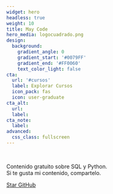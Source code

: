 ```yaml
---
widget: hero
headless: true
weight: 10
title: May Code
hero_media: logocuadrado.png 
design:
  background:
    gradient_angle: 0
    gradient_start: '#0079FF'
    gradient_end: '#FF0060'
    text_color_light: false
cta:
  url: '#cursos'
  label: Explorar Cursos
  icon_pack: fas
  icon: user-graduate
cta_alt:
  url:
  label:
cta_note:
  label:
advanced:
  css_class: fullscreen
---
```


<br>

Contenido gratuito sobre SQL y Python. <br/>
Si te gusta mi contenido, compartelo.

<a class="github-button" href="https://github.com/mayracmg" data-icon="octicon-star" data-size="large" data-show-count="true" aria-label="Star GitHub">Star GitHub</a><br><script async defer src="https://buttons.github.io/buttons.js"></script>
